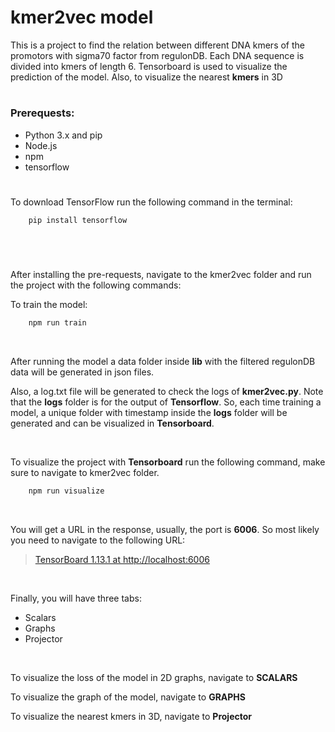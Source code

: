 # kmer2vec model

This is a project to find the relation between different DNA kmers of the promotors with sigma70 factor from regulonDB. Each DNA sequence is divided into kmers of length 6. Tensorboard is used to visualize the prediction of the model. Also, to visualize the nearest **kmers** in 3D  

#


### Prerequests:

- Python 3.x and pip
- Node.js
- npm
- tensorflow

#

To download TensorFlow run the following command in the terminal:


```bash 
    pip install tensorflow
```
  
&nbsp;

#

After installing the pre-requests, navigate to the kmer2vec folder and run the project with the following commands:


To train the model:

```bash 
    npm run train
```

&nbsp;

After running the model a data folder inside **lib** with the filtered regulonDB data will be generated in json files.

Also, a log.txt file will be generated to check the logs of **kmer2vec.py**. Note that the **logs** folder is for the output of **Tensorflow**. So, each time training a model, a unique folder with timestamp inside the **logs** folder will be generated and can be visualized in **Tensorboard**.
 
&nbsp;

To visualize the project with **Tensorboard** run the following command, make sure to navigate to kmer2vec folder.

```bash 
    npm run visualize
```
&nbsp;

You will get a URL in the response, usually, the port is **6006**. So most likely you need to navigate to the following URL:

> [TensorBoard 1.13.1 at http://localhost:6006](http://localhost:6006/)

&nbsp;

Finally, you will have three tabs:

- Scalars
- Graphs
- Projector

&nbsp;

To visualize the loss of the model in 2D graphs, navigate to **SCALARS**

To visualize the graph of the model, navigate to **GRAPHS**

To visualize the nearest kmers in 3D, navigate to **Projector**